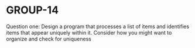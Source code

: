 # GROUP-14

Question one: Design a program that processes a list of items and identifies items that appear uniquely within it. Consider how you might want to organize and check for uniqueness
